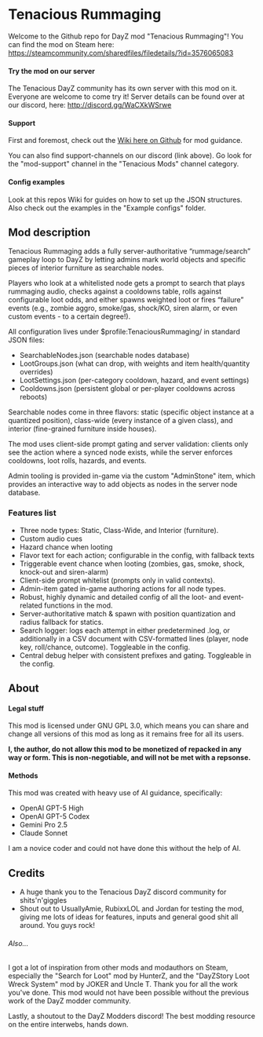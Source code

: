 # Tenacious Rummaging
Welcome to the Github repo for DayZ mod "Tenacious Rummaging"! You can find the mod on Steam here: https://steamcommunity.com/sharedfiles/filedetails/?id=3576065083

#### Try the mod on our server
The Tenacious DayZ community has its own server with this mod on it. Everyone are welcome to come try it! Server details can be found over at our discord, here: http://discord.gg/WaCXkWSrwe

#### Support
First and foremost, check out the [Wiki here on Github](https://github.com/v1spern/Tenacious-Rummaging/wiki) for mod guidance.

You can also find support-channels on our discord (link above). Go look for the "mod-support" channel in the "Tenacious Mods" channel category.

#### Config examples
Look at this repos Wiki for guides on how to set up the JSON structures. Also check out the examples in the "Example configs" folder.

## Mod description

Tenacious Rummaging adds a fully server-authoritative “rummage/search” gameplay loop to DayZ by letting admins mark world objects and specific pieces of interior furniture as searchable nodes.

Players who look at a whitelisted node gets a prompt to search that plays rummaging audio, checks against a cooldowns table, rolls against configurable loot odds, and either spawns weighted loot or fires “failure” events (e.g., zombie aggro, smoke/gas, shock/KO, siren alarm, or even custom events - to a certain degree!).

All configuration lives under $profile:TenaciousRummaging/ in standard JSON files:
* SearchableNodes.json (searchable nodes database)
* LootGroups.json (what can drop, with weights and item health/quantity overrides)
* LootSettings.json (per-category cooldown, hazard, and event settings)
* Cooldowns.json (persistent global or per-player cooldowns across reboots)

Searchable nodes come in three flavors: static (specific object instance at a quantized position), class-wide (every instance of a given class), and interior (fine-grained furniture inside houses).

The mod uses client-side prompt gating and server validation: clients only see the action where a synced node exists, while the server enforces cooldowns, loot rolls, hazards, and events.

Admin tooling is provided in-game via the custom "AdminStone" item, which provides an interactive way to add objects as nodes in the server node database.

### Features list

* Three node types: Static, Class-Wide, and Interior (furniture).
* Custom audio cues
* Hazard chance when looting
* Flavor text for each action; configurable in the config, with fallback texts
* Triggerable event chance when looting (zombies, gas, smoke, shock, knock-out and siren-alarm)
* Client-side prompt whitelist (prompts only in valid contexts).
* Admin-item gated in-game authoring actions for all node types.
* Robust, highly dynamic and detailed config of all the loot- and event-related functions in the mod.
* Server-authoritative match & spawn with position quantization and radius fallback for statics.
* Search logger: logs each attempt in either predetermined .log, or additionally in a CSV document with CSV-formatted lines (player, node key, roll/chance, outcome). Toggleable in the config.
* Central debug helper with consistent prefixes and gating. Toggleable in the config.

## About

#### Legal stuff
This mod is licensed under GNU GPL 3.0, which means you can share and change all versions of this mod as long as it remains free for all its users.

**I, the author, do not allow this mod to be monetized of repacked in any way or form. This is non-negotiable, and will not be met with a repsonse.**

#### Methods
This mod was created with heavy use of AI guidance, specifically:
* OpenAI GPT-5 High
* OpenAI GPT-5 Codex
* Gemini Pro 2.5
* Claude Sonnet

I am a novice coder and could not have done this without the help of AI.

## Credits

* A huge thank you to the Tenacious DayZ discord community for shits'n'giggles
* Shout out to UsuallyAmie, RubixxLOL and Jordan for testing the mod, giving me lots of ideas for features, inputs and general good shit all around. You guys rock!

###### Also...
I got a lot of inspiration from other mods and modauthors on Steam, especially the "Search for Loot" mod by HunterZ, and the "DayZStory Loot Wreck System" mod by JOKER and Uncle T. Thank you for all the work you've done. This mod would not have been possible without the previous work of the DayZ modder community.

Lastly, a shoutout to the DayZ Modders discord! The best modding resource on the entire interwebs, hands down.